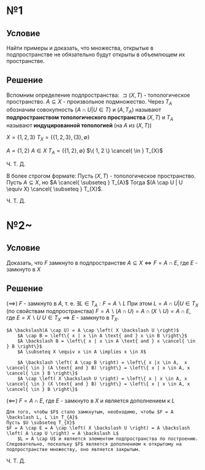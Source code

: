 # №1
## Условие
Найти примеры и доказать, что множества, открытые в подпространстве не обязательно будут открыты в объемлющем их пространстве.
## Решение
Вспомним определение подпространства:
	$\sqsupset (X, T)$ - топологическое пространство.
	$A \subseteq X$ - произвольное подмножество.
	Через $T_{A}$ обозначим совокупность $\left\{ A \cap U | U \in T \right\}$
	и $(A, T_{A})$ называют **подпространством топологического пространства** $(X, T)$
	и $T_{A}$ называют **индуцированной топологией** (на $A$ из $(X, T)$)

$X = \left\{ 1, 2, 3 \right\}$
$T_{X} = \{ \{ 1, 2, 3 \}, \{ 3 \}, \emptyset \}$

$A = \{ 1, 2 \}$
$A \in X$
$T_{A} = \left\{ \{ 1, 2 \}, \emptyset\right\}$
$\{ 1, 2 \} \cancel{ \in } T_{X}$

Ч. Т. Д.

В более строгом формате:
Пусть $(X, T)$ - топологическое пространство.
Пусть $A \subseteq X$, но $A \cancel{ \subseteq } T_{A}$
Тогда $(A \cap U | U \equiv X)  \cancel{ \subseteq } T_{X}$.

Ч. Т. Д.
# №2~
## Условие
Доказать, что $F$ замкнуто в подпространстве $A \subseteq X \iff F = A \cap E$, где $E$ - замкнуто в $X$

## Решение
$\left( \implies \right)$
	$F$ - замкнуто в $A$, т. е. $\exists L \in T_A : F = A \backslash L$
		При этом $L = A \cap U | U \in T_X$ (по свойствам подпространства)
	$F = A \backslash(A \cap U) = A \cap \left( X \backslash U \right) = A \cap E$, где $E = X \backslash U$
	$U \in T_{X} \implies E$ - замкнуто в $T_{X}$. 
	
	$A \backslash(A \cap U) = A \cap \left( X \backslash U \right)$
		$A \cap B = \left\{ x | x \in A \text{ and } x \in B \right\}$
		$A \backslash B = \left\{ x | x \in A \text{ and } x \cancel{ \in } B \right\}$
		$A \subseteq X \equiv x \in A \implies x \in X$
		
		$A \backslash \left( A \cap B \right) = \left\{ x |x \in A,  x \cancel{ \in } (A \text{ and } B) \right\} = \left\{ x | x \in A, x \cancel{ \in } B \right\}$
		$A \cap \left( X \backslash U \right) = \left\{ x | x \in A, x \cancel{ \in } (X \text{ and } B) \right\} = \left\{ x | x \in A, x \cancel{ \in } B \right\}$

$\left( \impliedby \right)$
	$F = A \cap E$, где $E$ - замкнуто в $X$ и является дополнением к $L$
	
	Для того, чтобы $F$ стало замкнутым, необходимо, чтобы $F = A \backslash L, L \in T_{A}$
	Пусть $U \subseteq T_{X}$
	$F = A \cap E = A \cap \left( X \backslash U \right) = A \backslash \left( A \cap U \right) = A \backslash L$
		$L = A \cap U$ и является элементом подпространства по построению.
	Следовательно, поскольку $F$ является дополнением к открытому на подпространстве множеству, оно является закрытым.


Ч. Т. Д.


